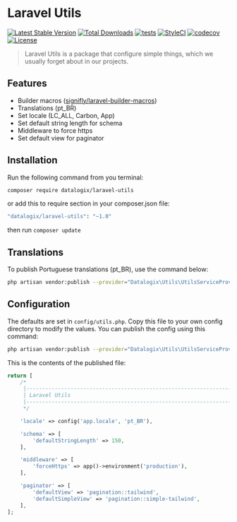# Laravel Utils

[![Latest Stable Version](https://poser.pugx.org/datalogix/laravel-utils/version)](https://packagist.org/packages/datalogix/laravel-utils)
[![Total Downloads](https://poser.pugx.org/datalogix/laravel-utils/downloads)](https://packagist.org/packages/datalogix/laravel-utils)
[![tests](https://github.com/datalogix/laravel-utils/workflows/tests/badge.svg)](https://github.com/datalogix/laravel-utils/actions)
[![StyleCI](https://github.styleci.io/repos/304879300/shield?style=flat)](https://github.styleci.io/repos/304879300)
[![codecov](https://codecov.io/gh/datalogix/laravel-utils/branch/master/graph/badge.svg)](https://codecov.io/gh/datalogix/laravel-utils)
[![License](https://poser.pugx.org/datalogix/laravel-utils/license)](https://packagist.org/packages/datalogix/laravel-utils)

> Laravel Utils is a package that configure simple things, which we usually forget about in our projects.

## Features

- Builder macros ([signifly/laravel-builder-macros](https://github.com/signifly/laravel-builder-macros))
- Translations (pt_BR)
- Set locale (LC_ALL, Carbon, App)
- Set default string length for schema
- Middleware to force https
- Set default view for paginator

## Installation

Run the following command from you terminal:

```bash
composer require datalogix/laravel-utils
```

or add this to require section in your composer.json file:

```bash
"datalogix/laravel-utils": "~1.0"
```

then run ```composer update```

## Translations

To publish Portuguese translations (pt_BR), use the command below:

```bash
php artisan vendor:publish --provider="Datalogix\Utils\UtilsServiceProvider" --tag="lang"
```

## Configuration

The defaults are set in `config/utils.php`. Copy this file to your own config directory to modify the values. You can publish the config using this command:

```bash
php artisan vendor:publish --provider="Datalogix\Utils\UtilsServiceProvider" --tag="config"
```

This is the contents of the published file:

```php
return [
    /*
     |--------------------------------------------------------------------------
     | Laravel Utils
     |--------------------------------------------------------------------------
     */

    'locale' => config('app.locale', 'pt_BR'),

    'schema' => [
        'defaultStringLength' => 150,
    ],

    'middleware' => [
        'forceHttps' => app()->environment('production'),
    ],

    'paginator' => [
        'defaultView' => 'pagination::tailwind',
        'defaultSimpleView' => 'pagination::simple-tailwind',
    ],
];
```
